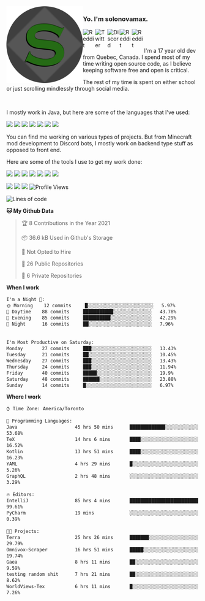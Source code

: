 <img align="left" alt="Avatar" width="200px" src="https://raw.githubusercontent.com/solonovamax/solonovamax/main/solonovamax-circle.png" />

### Yo. I'm solonovamax.

<a href="https://gitlab.com/solonovamax">
    <img align="left" alt="Reddit" width="32px" src="https://img.icons8.com/color/2x/gitlab.png">
</a>

<a href="https://twitter.com/solonovamax">
    <img align="left" alt="Twitter" width="32px" src="https://img.icons8.com/color/2x/twitter.png">
</a>

<a href="https://discord.gg/YFSQ4cF">
    <img align="left" alt="Discord" width="32px" src="https://img.icons8.com/color/2x/discord-logo.png">
</a>

<!-- <a href="https://twitch.tv/solonovamax">
    <img align="left" alt="Twitch" width="32px" src="https://img.icons8.com/color/2x/twitch.png">
</a> -->

<a href="https://reddit.com/u/solonovamax">
    <img align="left" alt="Reddit" width="32px" src="https://img.icons8.com/color/2x/reddit.png">
</a>

<a href="https://www.youtube.com/channel/UCTxCeyGu41WfEBT8mXpjHMA">
    <img align="left" alt="Reddit" width="32px" src="https://img.icons8.com/color/2x/youtube.png">
</a>

<!-- <a href="https://open.spotify.com/user/solonovamax">
    <img align="left" alt="Spotify" width="32px" src="https://img.icons8.com/color/2x/spotify.png">
</a> -->

<br />
<br />

I'm a 17 year old dev from Quebec, Canada.
I spend most of my time writing open source code, as I believe keeping software free and open is critical.

The rest of my time is spent on either school or just scrolling mindlessly through social media.

<br/>

I mostly work in Java, but here are some of the languages that I've used:

<code><img height="20" src="https://img.icons8.com/color/4x/java-coffee-cup-logo.png"></code>
<code><img height="20" src="https://img.icons8.com/color/2x/javascript.png"></code>
<code><img height="20" src="https://img.icons8.com/color/2x/nodejs.png"></code>
<code><img height="20" src="https://img.icons8.com/color/2x/python.png"></code>
<code><img height="20" src="https://img.icons8.com/color/2x/html-5.png"></code>
<code><img height="20" src="https://img.icons8.com/color/2x/css3.png"></code>
<code><img height="20" src="https://img.icons8.com/color/2x/graphql.png"></code>

You can find me working on various types of projects.
But from Minecraft mod development to Discord bots, I mostly work on backend type stuff as opposed to front end.

Here are some of the tools I use to get my work done:

<code><img height="20" src="https://img.icons8.com/material/4x/intellij-idea.png"></code>
<code><img height="20" src="https://img.icons8.com/color/4x/git.png"></code>
<code><img height="20" src="https://img.icons8.com/color/4x/docker.png"></code>
<code><img height="20" src="https://img.icons8.com/color/4x/linux.png"></code>
<code><img height="20" src="https://img.icons8.com/color/4x/mongodb.png"></code>
<code><img height="20" src="https://img.icons8.com/metro/4x/mysql.png"></code>
<code><img height="20" src="https://img.icons8.com/fluent/2x/console.png"></code>

![](https://img.shields.io/badge/OS-Linux-informational?style=flat&logo=Arch%20Linux&logoColor=white&color=007ec6)
![](https://img.shields.io/badge/Editor-IntelliJ%20Idea-informational?style=flat&logo=IntelliJ%20Idea&logoColor=white&color=007ec6)
![](https://img.shields.io/badge/Main%20Language-Java-informational?style=flat&logo=Java&logoColor=white&color=007ec6)
![Profile Views](https://komarev.com/ghpvc/?username=solonovamax&color=blue&style=flat)








<!--START_SECTION:waka-->
![Lines of code](https://img.shields.io/badge/From%20Hello%20World%20I%27ve%20Written-5.0%20million%20lines%20of%20code-blue)

**🐱 My Github Data** 

> 🏆 8 Contributions in the Year 2021
 > 
> 📦 36.6 kB Used in Github's Storage 
 > 
> 🚫 Not Opted to Hire
 > 
> 📜 26 Public Repositories
 > 
> 🔑 6 Private Repositories 

**When I work** 

```text
I'm a Night 🦉: 
🌞 Morning    12 commits     █░░░░░░░░░░░░░░░░░░░░░░░░   5.97% 
🌆 Daytime    88 commits     ███████████░░░░░░░░░░░░░░   43.78% 
🌃 Evening    85 commits     ██████████░░░░░░░░░░░░░░░   42.29% 
🌙 Night      16 commits     ██░░░░░░░░░░░░░░░░░░░░░░░   7.96%


I'm Most Productive on Saturday: 
Monday       27 commits     ███░░░░░░░░░░░░░░░░░░░░░░   13.43% 
Tuesday      21 commits     ██░░░░░░░░░░░░░░░░░░░░░░░   10.45% 
Wednesday    27 commits     ███░░░░░░░░░░░░░░░░░░░░░░   13.43% 
Thursday     24 commits     ███░░░░░░░░░░░░░░░░░░░░░░   11.94% 
Friday       40 commits     █████░░░░░░░░░░░░░░░░░░░░   19.9% 
Saturday     48 commits     ██████░░░░░░░░░░░░░░░░░░░   23.88% 
Sunday       14 commits     █░░░░░░░░░░░░░░░░░░░░░░░░   6.97%

```


**Where I work** 

```text
⌚︎ Time Zone: America/Toronto

💬 Programming Languages: 
Java                     45 hrs 50 mins      █████████████░░░░░░░░░░░░   53.68% 
TeX                      14 hrs 6 mins       ████░░░░░░░░░░░░░░░░░░░░░   16.52% 
Kotlin                   13 hrs 51 mins      ████░░░░░░░░░░░░░░░░░░░░░   16.23% 
YAML                     4 hrs 29 mins       █░░░░░░░░░░░░░░░░░░░░░░░░   5.26% 
GraphQL                  2 hrs 48 mins       ░░░░░░░░░░░░░░░░░░░░░░░░░   3.29%

🔥 Editors: 
IntelliJ                 85 hrs 4 mins       █████████████████████████   99.61% 
PyCharm                  19 mins             ░░░░░░░░░░░░░░░░░░░░░░░░░   0.39%

🐱‍💻 Projects: 
Terra                    25 hrs 26 mins      ███████░░░░░░░░░░░░░░░░░░   29.79% 
Omnivox-Scraper          16 hrs 51 mins      █████░░░░░░░░░░░░░░░░░░░░   19.74% 
Gaea                     8 hrs 11 mins       ██░░░░░░░░░░░░░░░░░░░░░░░   9.59% 
testing random shit      7 hrs 21 mins       ██░░░░░░░░░░░░░░░░░░░░░░░   8.62% 
WorldViews-Tex           6 hrs 11 mins       █░░░░░░░░░░░░░░░░░░░░░░░░   7.26%

```


<!--END_SECTION:waka-->

<!--
**solonovamax/solonovamax** is a ✨ _special_ ✨ repository because its `README.md` (this file) appears on your GitHub profile.

Here are some ideas to get you started:

- 🔭 I’m currently working on ...
- 🌱 I’m currently learning ...
- 👯 I’m looking to collaborate on ...
- 🤔 I’m looking for help with ...
- 💬 Ask me about ...
- 📫 How to reach me: ...
- 😄 Pronouns: ...
- ⚡ Fun fact: ...
-->
